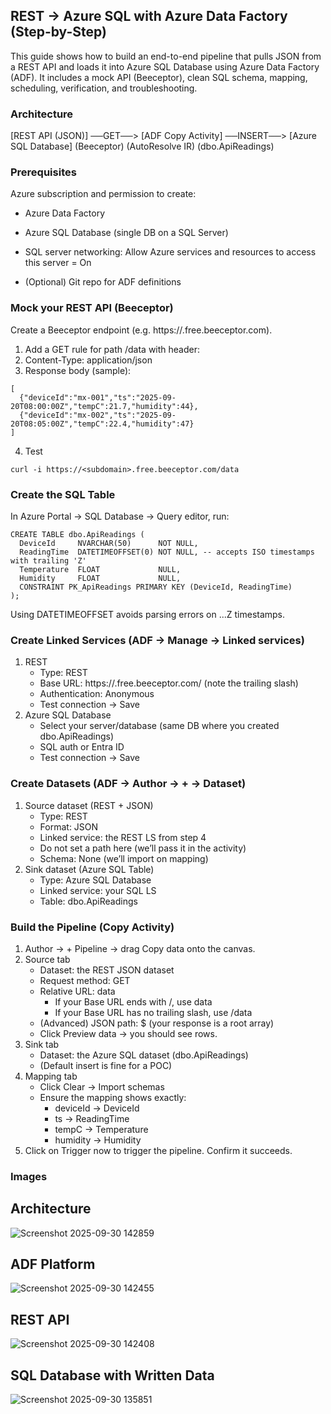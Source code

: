 ## REST → Azure SQL with Azure Data Factory (Step-by-Step)

This guide shows how to build an end-to-end pipeline that pulls JSON from a REST API and loads it into Azure SQL Database using Azure Data Factory (ADF). It includes a mock API (Beeceptor), clean SQL schema, mapping, scheduling, verification, and troubleshooting.

### Architecture
[REST API (JSON)] ──GET──> [ADF Copy Activity] ──INSERT──> [Azure SQL Database]
              (Beeceptor)                     (AutoResolve IR)           (dbo.ApiReadings)
              
### Prerequisites
Azure subscription and permission to create:
- Azure Data Factory
+ Azure SQL Database (single DB on a SQL Server)
* SQL server networking: Allow Azure services and resources to access this server = On
- (Optional) Git repo for ADF definitions

### Mock your REST API (Beeceptor)
Create a Beeceptor endpoint (e.g. https://<subdomain>.free.beeceptor.com).
1. Add a GET rule for path /data with header:
2. Content-Type: application/json
3. Response body (sample):
```
[
  {"deviceId":"mx-001","ts":"2025-09-20T08:00:00Z","tempC":21.7,"humidity":44},
  {"deviceId":"mx-002","ts":"2025-09-20T08:05:00Z","tempC":22.4,"humidity":47}
]
```
4. Test
```
curl -i https://<subdomain>.free.beeceptor.com/data
```

### Create the SQL Table
In Azure Portal → SQL Database → Query editor, run:
```
CREATE TABLE dbo.ApiReadings (
  DeviceId     NVARCHAR(50)      NOT NULL,
  ReadingTime  DATETIMEOFFSET(0) NOT NULL, -- accepts ISO timestamps with trailing 'Z'
  Temperature  FLOAT             NULL,
  Humidity     FLOAT             NULL,
  CONSTRAINT PK_ApiReadings PRIMARY KEY (DeviceId, ReadingTime)
);
```
Using DATETIMEOFFSET avoids parsing errors on ...Z timestamps.

### Create Linked Services (ADF → Manage → Linked services)
1. REST
   - Type: REST
   - Base URL: https://<subdomain>.free.beeceptor.com/ (note the trailing slash)
   - Authentication: Anonymous
   - Test connection → Save
2. Azure SQL Database
   - Select your server/database (same DB where you created dbo.ApiReadings)
   - SQL auth or Entra ID
   - Test connection → Save
     
### Create Datasets (ADF → Author → + → Dataset)
1. Source dataset (REST + JSON)
   - Type: REST
   - Format: JSON
   - Linked service: the REST LS from step 4
   - Do not set a path here (we’ll pass it in the activity)
   - Schema: None (we’ll import on mapping)
2. Sink dataset (Azure SQL Table)
   - Type: Azure SQL Database
   - Linked service: your SQL LS
   - Table: dbo.ApiReadings
     
### Build the Pipeline (Copy Activity)
1. Author → + Pipeline → drag Copy data onto the canvas.
2. Source tab
   - Dataset: the REST JSON dataset
   - Request method: GET
   - Relative URL: data
     - If your Base URL ends with /, use data
     - If your Base URL has no trailing slash, use /data
   - (Advanced) JSON path: $ (your response is a root array)
   - Click Preview data → you should see rows.
3. Sink tab
   - Dataset: the Azure SQL dataset (dbo.ApiReadings)
   - (Default insert is fine for a POC)
4. Mapping tab
   - Click Clear → Import schemas
   - Ensure the mapping shows exactly:
     - deviceId → DeviceId
     - ts → ReadingTime
     - tempC → Temperature
     - humidity → Humidity
5. Click on Trigger now to trigger the pipeline. Confirm it succeeds.

### Images
## Architecture
![Screenshot 2025-09-30 142859](https://github.com/user-attachments/assets/f94bdacf-aaae-4146-8ebb-e8273a0b9488)

## ADF Platform
![Screenshot 2025-09-30 142455](https://github.com/user-attachments/assets/36d3cecc-e882-476a-9b9e-80103468786d)

## REST API
![Screenshot 2025-09-30 142408](https://github.com/user-attachments/assets/3b62a73b-7bf4-485d-97e7-3fe7754f38e0)

## SQL Database with Written Data
![Screenshot 2025-09-30 135851](https://github.com/user-attachments/assets/12c43ce0-01ec-4bf1-8135-eb189758314d)




